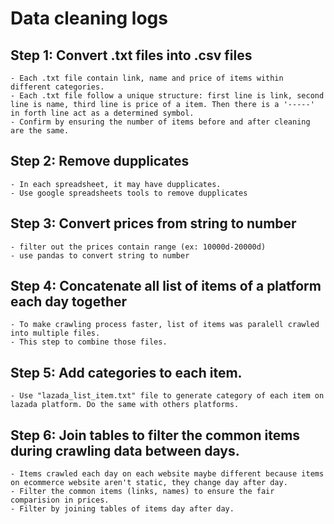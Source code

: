 # Data cleaning logs

## Step 1: Convert .txt files into .csv files
	- Each .txt file contain link, name and price of items within different categories.
	- Each .txt file follow a unique structure: first line is link, second line is name, third line is price of a item. Then there is a '-----' in forth line act as a determined symbol.
	- Confirm by ensuring the number of items before and after cleaning are the same.

## Step 2: Remove dupplicates
	- In each spreadsheet, it may have dupplicates. 
	- Use google spreadsheets tools to remove dupplicates 

## Step 3: Convert prices from string to number
	- filter out the prices contain range (ex: 10000d-20000d)
	- use pandas to convert string to number
	

## Step 4: Concatenate all list of items of a platform each day together
	- To make crawling process faster, list of items was paralell crawled into multiple files.
	- This step to combine those files.

## Step 5: Add categories to each item.
	- Use "lazada_list_item.txt" file to generate category of each item on lazada platform. Do the same with others platforms.


## Step 6: Join tables to filter the common items during crawling data between days.
	- Items crawled each day on each website maybe different because items on ecommerce website aren't static, they change day after day.
	- Filter the common items (links, names) to ensure the fair comparision in prices.
	- Filter by joining tables of items day after day.
